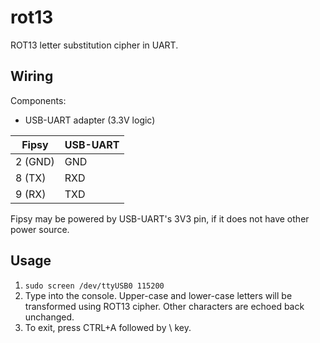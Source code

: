 # rot13

ROT13 letter substitution cipher in UART.

## Wiring

Components:

* USB-UART adapter (3.3V logic)

Fipsy   | USB-UART
--------|---------
2 (GND) | GND
8 (TX)  | RXD
9 (RX)  | TXD

Fipsy may be powered by USB-UART's 3V3 pin, if it does not have other power source.

## Usage

1. `sudo screen /dev/ttyUSB0 115200`
2. Type into the console. Upper-case and lower-case letters will be transformed using ROT13 cipher. Other characters are echoed back unchanged.
3. To exit, press CTRL+A followed by \ key.
